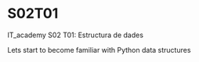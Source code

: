 # S02T01
IT_academy S02 T01: Estructura de dades

Lets start to become familiar with Python data structures

